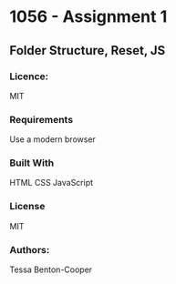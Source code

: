 # 1056 - Assignment 1

## Folder Structure, Reset, JS

### Licence:
MIT

### Requirements
Use a modern browser

### Built With
HTML
CSS
JavaScript 

### License
MIT

### Authors:
Tessa Benton-Cooper
